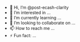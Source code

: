 - 👋 Hi, I’m @post-ecash-clarity
- 👀 I’m interested in ...
- 🌱 I’m currently learning ...
- 💞️ I’m looking to collaborate on ...
- 📫 How to reach me ...
- ⚡ Fun fact: ...

<!---
post-ecash-clarity/post-ecash-clarity is a ✨ special ✨ repository because its `README.md` (this file) appears on your GitHub profile.
You can click the Preview link to take a look at your changes.
--->
